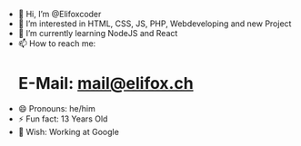 - 👋 Hi, I’m @Elifoxcoder
- 👀 I’m interested in HTML, CSS, JS, PHP, Webdeveloping and new Project
- 🌱 I’m currently learning NodeJS and React
- 📫 How to reach me:
  # E-Mail: [mail@elifox.ch](mailto:mail@elifox.ch)
- 😄 Pronouns: he/him
- ⚡ Fun fact: 13 Years Old
- 🎁 Wish: Working at Google

<!---
Elifoxcoder/Elifoxcoder is a ✨ special ✨ repository because its `README.md` (this file) appears on your GitHub profile.
You can click the Preview link to take a look at your changes.
--->
